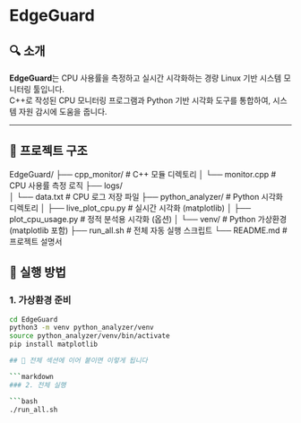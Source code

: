 # EdgeGuard

## 🔍 소개
**EdgeGuard**는 CPU 사용률을 측정하고 실시간 시각화하는 경량 Linux 기반 시스템 모니터링 툴입니다.  
C++로 작성된 CPU 모니터링 프로그램과 Python 기반 시각화 도구를 통합하여, 시스템 자원 감시에 도움을 줍니다.

---

## 📁 프로젝트 구조
EdgeGuard/
├── cpp_monitor/                    # C++ 모듈 디렉토리
│   └── monitor.cpp                # CPU 사용률 측정 로직
├── logs/                          
│   └── data.txt                   # CPU 로그 저장 파일
├── python_analyzer/               # Python 시각화 디렉토리
│   ├── live_plot_cpu.py          # 실시간 시각화 (matplotlib)
│   ├── plot_cpu_usage.py         # 정적 분석용 시각화 (옵션)
│   └── venv/                     # Python 가상환경 (matplotlib 포함)
├── run_all.sh                     # 전체 자동 실행 스크립트
└── README.md                      # 프로젝트 설명서

## 🚀 실행 방법

### 1. 가상환경 준비

```bash
cd EdgeGuard
python3 -m venv python_analyzer/venv
source python_analyzer/venv/bin/activate
pip install matplotlib

## 🧩 전체 섹션에 이어 붙이면 이렇게 됩니다

```markdown
### 2. 전체 실행

```bash
./run_all.sh

